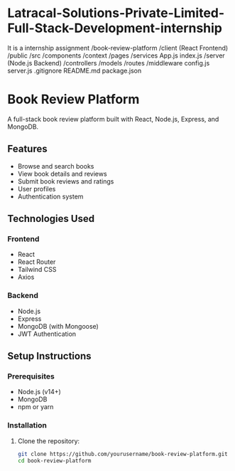 # Latracal-Solutions-Private-Limited-Full-Stack-Development-internship
It is a internship assignment
/book-review-platform
  /client (React Frontend)
    /public
    /src
      /components
      /context
      /pages
      /services
      App.js
      index.js
  /server (Node.js Backend)
    /controllers
    /models
    /routes
    /middleware
    config.js
    server.js
  .gitignore
  README.md
  package.json
# Book Review Platform

A full-stack book review platform built with React, Node.js, Express, and MongoDB.

## Features

- Browse and search books
- View book details and reviews
- Submit book reviews and ratings
- User profiles
- Authentication system

## Technologies Used

### Frontend
- React
- React Router
- Tailwind CSS
- Axios

### Backend
- Node.js
- Express
- MongoDB (with Mongoose)
- JWT Authentication

## Setup Instructions

### Prerequisites
- Node.js (v14+)
- MongoDB
- npm or yarn

### Installation

1. Clone the repository:
   ```bash
   git clone https://github.com/yourusername/book-review-platform.git
   cd book-review-platform
